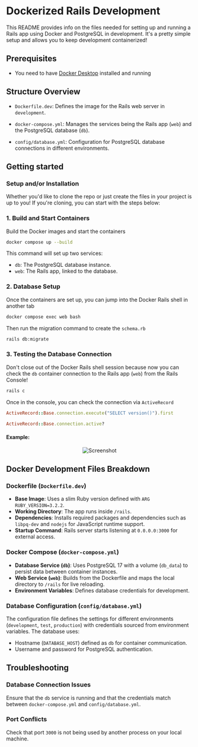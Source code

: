 # Dockerized Rails Development

This README provides info on the files needed for setting up and running a Rails app using Docker and PostgreSQL in development. It's a pretty simple setup and allows you to keep development containerized!

## Prerequisites
- You need to have [Docker Desktop](https://www.docker.com/products/docker-desktop/) installed and running

## Structure Overview
- `Dockerfile.dev`: Defines the image for the Rails web server in `development`.

- `docker-compose.yml`: Manages the services being the Rails app (`web`) and the PostgreSQL database (`db`).

- `config/database.yml`: Configuration for PostgreSQL database connections in different environments.

## Getting started
### Setup and/or Installation
Whether you'd like to clone the repo or just create the files in your project is up to you! If you're cloning, you can start with the steps below:
### 1. Build and Start Containers
  Build the Docker images and start the containers
  ```bash
  docker compose up --build
  ```
  This command will set up two services:
  - `db`: The PostgreSQL database instance.
  - `web`: The Rails app, linked to the database.
### 2. Database Setup
  Once the containers are set up, you can jump into the Docker Rails shell in another tab 
  ```bash
  docker compose exec web bash
  ```
  Then run the migration command to create the `schema.rb`
  ```bash
  rails db:migrate
  ```
### 3. Testing the Database Connection
  Don't close out of the Docker Rails shell session because now you can check the `db` container connection to the Rails app (`web`) from the Rails Console!
  ```bash
  rails c
  ```
  Once in the console, you can check the connection via `ActiveRecord`
  ```ruby
  ActiveRecord::Base.connection.execute("SELECT version()").first
  ```
  ```ruby
  ActiveRecord::Base.connection.active?
  ```
  #### Example:
  <div style="display: flex; justify-content: center; align-items: center;">
    <img src="https://github.com/user-attachments/assets/d9990aed-dc52-458e-a8a6-38c72473d03a" alt="Screenshot">
  </div>

## Docker Development Files Breakdown

### Dockerfile (`Dockerfile.dev`)
- **Base Image**: Uses a slim Ruby version defined with `ARG RUBY_VERSION=3.2.2`.
- **Working Directory**: The app runs inside `/rails`.
- **Dependencies**: Installs required packages and dependencies such as `libpq-dev` and `nodejs` for JavaScript runtime support.
- **Startup Command**: Rails server starts listening at `0.0.0.0:3000` for external access.

### Docker Compose (`docker-compose.yml`)
- **Database Service (`db`)**: Uses PostgreSQL 17 with a volume (`db_data`) to persist data between container instances.
- **Web Service (`web`)**: Builds from the Dockerfile and maps the local directory to `/rails` for live reloading.
- **Environment Variables**: Defines database credentials for development.

### Database Configuration (`config/database.yml`)
The configuration file defines the settings for different environments (`development`, `test`, `production`) with credentials sourced from environment variables. The database uses:
- Hostname (`DATABASE_HOST`) defined as `db` for container communication.
- Username and password for PostgreSQL authentication.

## Troubleshooting
### Database Connection Issues 
Ensure that the `db` service is running and that the credentials match between `docker-compose.yml` and `config/database.yml`.
### Port Conflicts 
Check that port `3000` is not being used by another process on your local machine.
